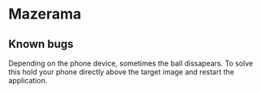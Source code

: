 # Mazerama
## Known bugs
Depending on the phone device, sometimes the ball dissapears. To solve this hold your phone directly above the target image and restart the application.
